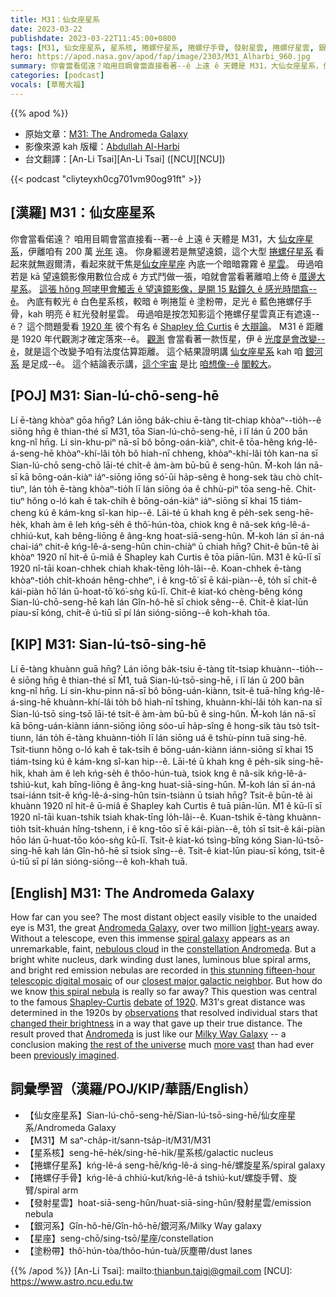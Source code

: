 ```yaml
---
title: M31：仙女座星系
date: 2023-03-22
publishdate: 2023-03-22T11:45:00+0800
tags: [M31, 仙女座星系, 星系核, 捲螺仔星系, 捲螺仔手骨, 發射星雲, 捲螺仔星雲, 銀河系, 星座, 塗粉帶]
hero: https://apod.nasa.gov/apod/fap/image/2303/M31_Alharbi_960.jpg
summary: 你會當看偌遠？咱用目睭會當直接看著--ê 上遠 ê 天體是 M31，大仙女座星系，伊離咱有 200 萬光年遠。
categories: [podcast]
vocals: [草莓大福]
---
```


{{% apod %}}

- 原始文章：[M31: The Andromeda Galaxy](https://apod.nasa.gov/apod/ap230322.html)
- 影像來源 kah 版權：[Abdullah Al-Harbi](https://www.instagram.com/a_alharbi97/)
- 台文翻譯：[An-Li Tsai][An-Li Tsai] ([NCU][NCU])

{{< podcast "cliyteyxh0cg701vm90og91ft" >}}

## [漢羅] M31：仙女座星系
你會當看偌遠？
咱用目睭會當直接看--著--ê 上遠 ê 天體是 M31，大 [仙女座星系][Andromeda Galaxy]，伊離咱有 200 萬 [光年][light-years] 遠。
你身軀邊若是無望遠鏡，這个大型 [捲螺仔星系][spiral galaxy] 看起來就無遐爾清，看起來就干焦是[仙女座星座][constellation Andromeda] 內底一个暗暗霧霧 ê [星雲][nebulous cloud]。
毋過咱若是 kā 望遠鏡影像用數位合成 ê 方式鬥做一張，咱就會當看著離咱上倚 ê [厝邊大星系][closest major galactic neighbor]。
[這張 hŏng 呵咾甲會觸舌 ê 望遠鏡影像，是開 15 點鐘久 ê 感光時間翕--ê][this stunning fifteen-hour telescopic digital mosaic]。
內底有較光 ê 白色星系核，較暗 ê 咧捲踅 ê 塗粉帶，足光 ê 藍色捲螺仔手骨，kah 明亮 ê 紅光發射星雲。
毋過咱是按怎知影這个捲螺仔星雲真正有遮遠--ê？
這个問題愛看 [1920 年][of 1920] 彼个有名 ê [Shapley 佮 Curtis][Shapley-Curtis] ê [大辯論][debate]。
M31 ê 距離 是 1920 年代觀測才確定落來--ê。
[觀測][observations] 會當看著一款恆星，伊 ê [光度是會改變--ê][changed their brightness]，就是這个改變予咱有法度估算距離。
這个結果證明講 [仙女座星系][Andromeda] kah 咱 [銀河系][Milky Way Galaxy] 是足成--ê。
這个結論表示講，[這个宇宙][the rest of the universe] 是比 [咱想像--ê][previously imagined] [閣較大][more vast]。

## [POJ] M31: Sian-lú-chō-seng-hē
Lí ē-tàng khòaⁿ gōa hn̄g?
Lán iōng ba̍k-chiu ē-tàng ti̍t-chiap khòaⁿ--tio̍h--ê siōng hn̄g ê thian-thé sī M31, tōa Sian-lú-chō-seng-hē, i lī lán ū 200 bān kng-nî hn̄g.
Lí sin-khu-piⁿ nā-sī bô bōng-oán-kiàⁿ, chit-ê tōa-hêng kńg-lê-á-seng-hē khòaⁿ-khí-lâi to̍h bô hiah-nī chheng, khòaⁿ-khí-lâi to̍h kan-na sī Sian-lú-chō seng-chō lāi-té chi̍t-ê àm-àm bū-bū ê seng-hûn.
M̄-koh lán nā-sī kā bōng-oán-kiàⁿ iáⁿ-siōng iōng só͘-ūi ha̍p-sêng ê hong-sek tàu chò chi̍t-tiuⁿ, lán to̍h ē-tàng khòaⁿ-tio̍h lī lán siōng óa ê chhù-piⁿ tōa seng-hē.
Chit-tiuⁿ hŏng o-ló kah ē tak-chi̍h ê bōng-oán-kiàⁿ iáⁿ-siōng sī khai 15 tiám-cheng kú ê kám-kng sî-kan hip--ê.
Lāi-té ū khah kng ê pe̍h-sek seng-hē-he̍k, khah àm ê leh kńg-se̍h ê thô͘-hún-tòa, chiok kng ê nâ-sek kńg-lê-á-chhiú-kut, kah bêng-liōng ê âng-kng hoat-siā-seng-hûn.
M̄-koh lán sī án-ná chai-iáⁿ chit-ê kńg-lê-á-seng-hûn chin-chiàⁿ ū chiah hn̄g?
Chit-ê būn-tê ài khòaⁿ 1920 nî hit-ê ū-miâ ê Shapley kah Curtis ê tōa piān-lūn.
M31 ê kū-lī sī 1920 nî-tāi koan-chhek chiah khak-tēng lo̍h-lâi--ê.
Koan-chhek ē-tàng khòaⁿ-tio̍h chi̍t-khoán hêng-chheⁿ, i ê kng-tō͘ sī ē kái-piàn--ê, to̍h sī chit-ê kái-piàn hō͘ lán ū-hoat-tō͘ kó͘-sǹg kū-lī.
Chit-ê kiat-kó chèng-bêng kóng Sian-lú-chō-seng-hē kah lán Gîn-hô-hē sī chiok sêng--ê.
Chit-ê kiat-lūn piau-sī kóng, chit-ê ú-tiū sī pí lán sióng-siōng--ê koh-khah tōa.


## [KIP] M31: Sian-lú-tsō-sing-hē
Lí ē-tàng khuànn guā hn̄g?
Lán iōng ba̍k-tsiu ē-tàng ti̍t-tsiap khuànn--tio̍h--ê siōng hn̄g ê thian-thé sī M̀1, tuā Sian-lú-tsō-sing-hē, i lī lán ū 200 bān kng-nî hn̄g.
Lí sin-khu-pinn nā-sī bô bōng-uán-kiànn, tsit-ê tuā-hîng kńg-lê-á-sing-hē khuànn-khí-lâi to̍h bô hiah-nī tshing, khuànn-khí-lâi to̍h kan-na sī Sian-lú-tsō sing-tsō lāi-té tsi̍t-ê àm-àm bū-bū ê sing-hûn.
M̄-koh lán nā-sī kā bōng-uán-kiànn iánn-siōng iōng sóo-uī ha̍p-sîng ê hong-sik tàu tsò tsi̍t-tiunn, lán to̍h ē-tàng khuànn-tio̍h lī lán siōng uá ê tshù-pinn tuā sing-hē.
Tsit-tiunn hŏng o-ló kah ē tak-tsi̍h ê bōng-uán-kiànn iánn-siōng sī khai 15 tiám-tsing kú ê kám-kng sî-kan hip--ê.
Lāi-té ū khah kng ê pe̍h-sik sing-hē-hi̍k, khah àm ê leh kńg-se̍h ê thôo-hún-tuà, tsiok kng ê nâ-sik kńg-lê-á-tshiú-kut, kah bîng-liōng ê âng-kng huat-siā-sing-hûn.
M̄-koh lán sī án-ná tsai-iánn tsit-ê kńg-lê-á-sing-hûn tsin-tsiànn ū tsiah hn̄g?
Tsit-ê būn-tê ài khuànn 1920 nî hit-ê ū-miâ ê Shapley kah Curtis ê tuā piān-lūn.
M̀1 ê kū-lī sī 1920 nî-tāi kuan-tshik tsiah khak-tīng lo̍h-lâi--ê.
Kuan-tshik ē-tàng khuànn-tio̍h tsi̍t-khuán hîng-tshenn, i ê kng-tōo sī ē kái-piàn--ê, to̍h sī tsit-ê kái-piàn hōo lán ū-huat-tōo kóo-sǹg kū-lī.
Tsit-ê kiat-kó tsìng-bîng kóng Sian-lú-tsō-sing-hē kah lán Gîn-hô-hē sī tsiok sîng--ê.
Tsit-ê kiat-lūn piau-sī kóng, tsit-ê ú-tiū sī pí lán sióng-siōng--ê koh-khah tuā.



## [English] M31: The Andromeda Galaxy
How far can you see?
The most distant object easily visible to the unaided eye is M31, the great [Andromeda Galaxy][Andromeda Galaxy], over two million [light-years][light-years] away.
Without a telescope, even this immense [spiral galaxy][spiral galaxy] appears as an unremarkable, faint, [nebulous cloud][nebulous cloud] in the [constellation Andromeda][constellation Andromeda].
But a bright white nucleus, dark winding dust lanes, luminous blue spiral arms, and bright red emission nebulas are recorded in [this stunning fifteen-hour telescopic digital mosaic][this stunning fifteen-hour telescopic digital mosaic] of our [closest major galactic neighbor][closest major galactic neighbor].
But how do we know [this spiral nebula][this spiral nebula] is really so far away?
This question was central to the famous [Shapley-Curtis][Shapley-Curtis] [debate][debate] [of 1920][of 1920].
M31's great distance was determined in the 1920s by [observations][observations] that resolved individual stars that [changed their brightness][changed their brightness] in a way that gave up their true distance.
The result proved that [Andromeda][Andromeda] is just like our [Milky Way Galaxy][Milky Way Galaxy] -- a conclusion making [the rest of the universe][the rest of the universe] much [more vast][more vast] than had ever been [previously imagined][previously imagined].


## 詞彙學習（漢羅/POJ/KIP/華語/English）
- 【仙女座星系】Sian-lú-chō-seng-hē/Sian-lú-tsō-sing-hē/仙女座星系/Andromeda Galaxy
- 【M31】M saⁿ-cha̍p-it/sann-tsa̍p-it/M31/M31
- 【星系核】seng-hē-he̍k/sing-hē-hi̍k/星系核/galactic nucleus
- 【捲螺仔星系】kńg-lê-á seng-hē/kńg-lê-á sing-hē/螺旋星系/spiral galaxy
- 【捲螺仔手骨】kńg-lê-á chhiú-kut/kńg-lê-á tshiú-kut/螺旋手臂、旋臂/spiral arm
- 【發射星雲】hoat-siā-seng-hûn/huat-siā-sing-hûn/發射星雲/emission nebula
- 【銀河系】Gîn-hô-hē/Gîn-hô-hē/銀河系/Milky Way galaxy
- 【星座】seng-chō/sing-tsō/星座/constellation
- 【塗粉帶】thô͘-hún-tòa/thôo-hún-tuà/灰塵帶/dust lanes



{{% /apod %}}
[An-Li Tsai]: mailto:thianbun.taigi@gmail.com
[NCU]: https://www.astro.ncu.edu.tw

[copyright]: https://apod.nasa.gov/apod/fap/lib/about_apod.html#srapply
[License]: https://creativecommons.org/licenses/by/2.0/

[Andromeda Galaxy]:https://en.wikipedia.org/wiki/Andromeda_Galaxy
[light-years]:https://youtu.be/MX3PIkbTQwQ
[spiral galaxy]:https://en.wikipedia.org/wiki/Spiral_galaxy
[nebulous cloud]:https://apod.nasa.gov/apod/ap160322.html
[constellation Andromeda]:https://en.wikipedia.org/wiki/Andromeda_(constellation)
[this stunning fifteen-hour telescopic digital mosaic]:https://www.instagram.com/p/CpsrUSHMJis/
[closest major galactic neighbor]:https://youtu.be/TijClV4uHIk
[this spiral nebula]:https://apod.nasa.gov/apod/ap221024.html
[Shapley-Curtis]:https://apod.nasa.gov/debate/debate20.html
[debate]:https://apod.nasa.gov/debate/debate.html
[of 1920]:https://apod.nasa.gov/debate/debate20.html
[observations]:https://apod.nasa.gov/apod/ap200426.html
[changed their brightness]:https://apod.nasa.gov/apod/ap110701.html
[Andromeda]:https://apod.nasa.gov/apod/ap220807.html
[Milky Way Galaxy]:https://apod.nasa.gov/apod/ap180729.html
[the rest of the universe]:https://apod.nasa.gov/apod/ap180508.html
[more vast]:https://apod.nasa.gov/apod/ap200405.html
[previously imagined]:https://i.pinimg.com/736x/17/e0/6c/17e06cb8ddaa2fc90b7a416c0d0349ef--pugs-on-the-beach.jpg


